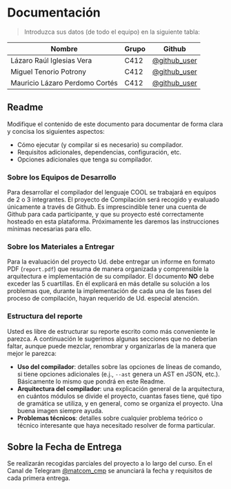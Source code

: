 # Documentación

> Introduzca sus datos (de todo el equipo) en la siguiente tabla:

**Nombre** | **Grupo** | **Github**
--|--|--
Lázaro Raúl Iglesias Vera | C412 | [@github_user](https://github.com/stdevRulo)
Miguel Tenorio Potrony | C412 | [@github_user](https://github.com/stdevAntiD2ta)
Mauricio Lázaro Perdomo Cortés  | C412 | [@github_user](https://github.com/stdevMauricio1802)

## Readme

Modifique el contenido de este documento para documentar de forma clara y concisa los siguientes aspectos:

- Cómo ejecutar (y compilar si es necesario) su compilador.
- Requisitos adicionales, dependencias, configuración, etc.
- Opciones adicionales que tenga su compilador.

### Sobre los Equipos de Desarrollo

Para desarrollar el compilador del lenguaje COOL se trabajará en equipos de 2 o 3 integrantes. El proyecto de Compilación será recogido y evaluado únicamente a través de Github. Es imprescindible tener una cuenta de Github para cada participante, y que su proyecto esté correctamente hosteado en esta plataforma. Próximamente les daremos las instrucciones mínimas necesarias para ello.

### Sobre los Materiales a Entregar

Para la evaluación del proyecto Ud. debe entregar un informe en formato PDF (`report.pdf`) que resuma de manera organizada y comprensible la arquitectura e implementación de su compilador.
El documento **NO** debe exceder las 5 cuartillas.
En él explicará en más detalle su solución a los problemas que, durante la implementación de cada una de las fases del proceso de compilación, hayan requerido de Ud. especial atención.

### Estructura del reporte

Usted es libre de estructurar su reporte escrito como más conveniente le parezca. A continuación le sugerimos algunas secciones que no deberían faltar, aunque puede mezclar, renombrar y organizarlas de la manera que mejor le parezca:

- **Uso del compilador**: detalles sobre las opciones de líneas de comando, si tiene opciones adicionales (e.j., `--ast` genera un AST en JSON, etc.). Básicamente lo mismo que pondrá en este Readme.
- **Arquitectura del compilador**: una explicación general de la arquitectura, en cuántos módulos se divide el proyecto, cuantas fases tiene, qué tipo de gramática se utiliza, y en general, como se organiza el proyecto. Una buena imagen siempre ayuda.
- **Problemas técnicos**: detalles sobre cualquier problema teórico o técnico interesante que haya necesitado resolver de forma particular.

## Sobre la Fecha de Entrega

Se realizarán recogidas parciales del proyecto a lo largo del curso. En el Canal de Telegram [@matcom_cmp](https://t.me/matcom_cmp) se anunciará la fecha y requisitos de cada primera entrega.
